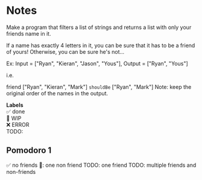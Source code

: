 # Notes

Make a program that filters a list of strings and returns a list with only your friends name in it.

If a name has exactly 4 letters in it, you can be sure that it has to be a friend of yours! Otherwise, you can be sure he's not...

Ex: Input = ["Ryan", "Kieran", "Jason", "Yous"], Output = ["Ryan", "Yous"]

i.e.

friend ["Ryan", "Kieran", "Mark"] `shouldBe` ["Ryan", "Mark"]
Note: keep the original order of the names in the output.

**Labels**  
✅ done  
🚧 WIP  
❌ ERROR  
TODO:

## Pomodoro 1

✅ no friends
🚧: one non friend
TODO: one friend
TODO: multiple friends and non-friends
